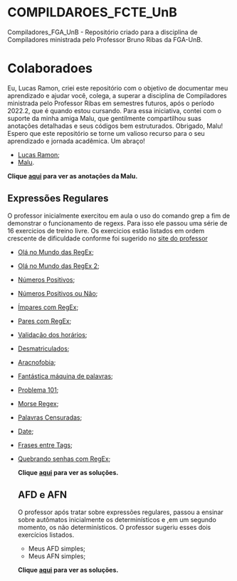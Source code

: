 # COMPILDAROES_FCTE_UnB
Compiladores_FGA_UnB - Repositório criado para a disciplina de Compiladores ministrada pelo Professor Bruno Ribas da FGA-UnB.

# Colaboradoes

Eu, Lucas Ramon, criei este repositório com o objetivo de documentar meu aprendizado e ajudar você, colega, a superar a disciplina de Compiladores ministrada pelo Professor Ribas em semestres futuros, após o período 2022.2, que é quando estou cursando. Para essa iniciativa, contei com o suporte da minha amiga Malu, que gentilmente compartilhou suas anotações detalhadas e seus códigos bem estruturados. Obrigado, Malu! Espero que este repositório se torne um valioso recurso para o seu aprendizado e jornada acadêmica. Um abraço!

- [Lucas Ramon](https://github.com/lramon2001);
- [Malu](https://github.com/marialuisa214).

 <b>Clique [aqui]() para ver as anotações da Malu.</b>


  ## Expressões Regulares

  O professor inicialmente exercitou em aula o uso do comando grep a fim de demonstrar o funcionamento de regexs. Para isso ele passou uma série de 16 exercicios de treino livre. Os exercicios estão listados em ordem crescente de dificuldade conforme foi sugerido no [site do professor](https://www.brunoribas.com.br/compiladores/2024-2/)

- [Olá no Mundo das RegEx](https://moj.naquadah.com.br/cgi-bin/questao.sh/compiladores-problems%23ola-no-mundo-das-regex);
- [Olá no Mundo das RegEx 2](https://moj.naquadah.com.br/cgi-bin/questao.sh/compiladores-problems%23ola-no-mundo-das-regex2);
- [Números Positivos](https://moj.naquadah.com.br/cgi-bin/questao.sh/compiladores-problems%23somente-numeros-positivos-regex);
- [Números Positivos ou Não](https://moj.naquadah.com.br/cgi-bin/questao.sh/compiladores-problems%23somente-numeros-regex);
- [Ímpares com RegEx](https://moj.naquadah.com.br/cgi-bin/questao.sh/compiladores-problems%23impares-com-regex);
- [Pares com RegEx](https://moj.naquadah.com.br/cgi-bin/questao.sh/compiladores-problems%23pares-com-regex);
- [Validação dos horários](https://moj.naquadah.com.br/cgi-bin/questao.sh/compiladores-problems%23validacao-horario-regex);
- [Desmatriculados](https://moj.naquadah.com.br/cgi-bin/questao.sh/compiladores-problems%23desmatriculados);
- [Aracnofobia](https://moj.naquadah.com.br/cgi-bin/questao.sh/compiladores-problems%23aracnofobia);
- [Fantástica máquina de palavras](https://moj.naquadah.com.br/cgi-bin/questao.sh/compiladores-problems%23fantastica-maquina-palavra);
- [Problema 101](https://moj.naquadah.com.br/cgi-bin/questao.sh/compiladores-problems%23erro-101);
- [Morse Regex](https://moj.naquadah.com.br/cgi-bin/questao.sh/compiladores-problems%23morse-regex);
- [Palavras Censuradas](https://moj.naquadah.com.br/cgi-bin/questao.sh/compiladores-problems%23palavras-censuradas);
- [Date](https://moj.naquadah.com.br/cgi-bin/questao.sh/compiladores-problems%23date-de-voce-o-match);
- [Frases entre Tags](https://moj.naquadah.com.br/cgi-bin/questao.sh/compiladores-problems%23frases-entre-tags);
- [Quebrando senhas com RegEx](https://moj.naquadah.com.br/cgi-bin/questao.sh/compiladores-problems%23quebrando-senhas-com-regex);

  <b>Clique [aqui]() para ver as soluções.</b>

  ## AFD e AFN

  O professor após tratar sobre expressões regulares, passou a ensinar sobre autômatos inicialmente os determinísticos e ,em um segundo momento, os não determinísticos. O professor sugeriu esses dois exercícios listados.
  - Meus AFD simples[](https://moj.naquadah.com.br/cgi-bin/questao.sh/moj-problems%23afd_simples);
  - Meus AFN simples[](https://moj.naquadah.com.br/cgi-bin/questao.sh/moj-problems%23afn_simples);


  <b>Clique [aqui]() para ver as soluções.</b>
